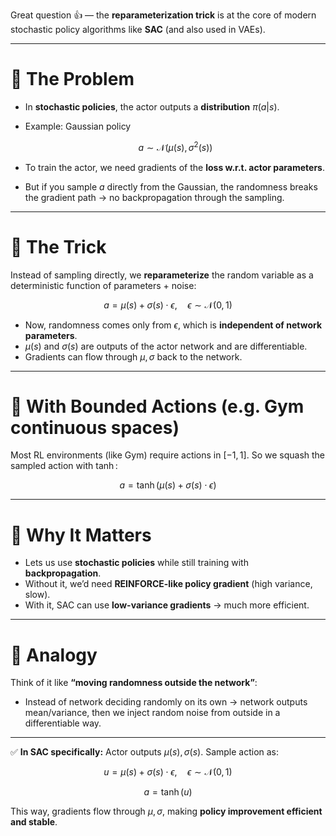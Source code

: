 Great question 👍 — the **reparameterization trick** is at the core of modern stochastic policy algorithms like **SAC** (and also used in VAEs).

---

# 🔹 The Problem

* In **stochastic policies**, the actor outputs a **distribution** $\pi(a|s)$.
* Example: Gaussian policy

  $$
  a \sim \mathcal{N}(\mu(s), \sigma^2(s))
  $$
* To train the actor, we need gradients of the **loss w\.r.t. actor parameters**.
* But if you sample $a$ directly from the Gaussian, the randomness breaks the gradient path → no backpropagation through the sampling.

---

# 🔹 The Trick

Instead of sampling directly, we **reparameterize** the random variable as a deterministic function of parameters + noise:

$$
a = \mu(s) + \sigma(s) \cdot \epsilon, \quad \epsilon \sim \mathcal{N}(0,1)
$$

* Now, randomness comes only from $\epsilon$, which is **independent of network parameters**.
* $\mu(s)$ and $\sigma(s)$ are outputs of the actor network and are differentiable.
* Gradients can flow through $\mu, \sigma$ back to the network.

---

# 🔹 With Bounded Actions (e.g. Gym continuous spaces)

Most RL environments (like Gym) require actions in $[-1,1]$.
So we squash the sampled action with $\tanh$:

$$
a = \tanh(\mu(s) + \sigma(s)\cdot \epsilon)
$$

---

# 🔹 Why It Matters

* Lets us use **stochastic policies** while still training with **backpropagation**.
* Without it, we’d need **REINFORCE-like policy gradient** (high variance, slow).
* With it, SAC can use **low-variance gradients** → much more efficient.

---

# 🔹 Analogy

Think of it like **“moving randomness outside the network”**:

* Instead of network deciding randomly on its own → network outputs mean/variance, then we inject random noise from outside in a differentiable way.

---

✅ **In SAC specifically:**
Actor outputs $\mu(s), \sigma(s)$.
Sample action as:

$$
u = \mu(s) + \sigma(s)\cdot \epsilon, \quad \epsilon \sim \mathcal{N}(0,1)
$$

$$
a = \tanh(u)
$$

This way, gradients flow through $\mu,\sigma$, making **policy improvement efficient and stable**.

